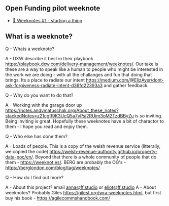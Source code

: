 ## Open Funding pilot weeknote

* [📝 Weeknotes #1 - starting a thing](2023-10-05)

## What is a weeknote?

Q - Whats a weeknote?

A - DXW describe it best in their playbook https://playbook.dxw.com/delivery-management/weeknotes/. Our take is these are a way to speak like a human to people who might be interested in the work we are doing - with all the challanges and fun that doing that brings. Its a place to radiate our intent  https://medium.com/@ElizAyer/dont-ask-forgiveness-radiate-intent-d36fd22393a3 and gather feedback.

Q - Why do you want to do that?

A - Working with the garage door up https://notes.andymatuschak.org/About_these_notes?stackedNotes=z21cgR9K3UcQ5a7yPsj2RUim3oM2TzdBByZu is so inviting. Being inviting is great. Hopefully these weeknotes have a bit of charactor to them - I hope you read and enjoy them.

Q - Who else has done them?

A - Loads of people. This is a copy of the welsh revenue service (litterally, we copied the code) https://welsh-revenue-authority.github.io/property-data-poc/en/. Beyond that there is a whole community of people that do them - https://weeknot.es/. BERG are probably the OG's - https://berglondon.com/blog/tag/weeknotes/

Q - How do I find out more?

A - About this project? email anna@ff.studio or eliot@ff.studio
A - About weeknotes? Probably Giles https://gilest.org/wra-weeknotes.html, but first buy his book - https://agilecommshandbook.com/
